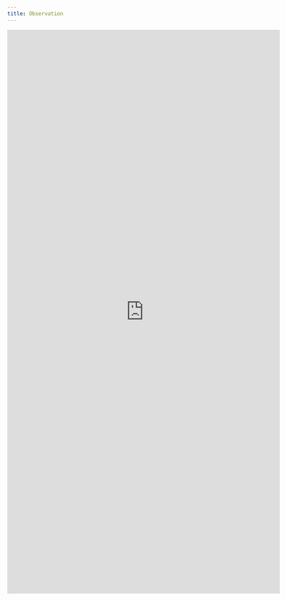 ```yaml
---
title: Observation
---
```


<iframe src="https://docs.google.com/forms/d/1MtU8_N1lTKWSYK0OPF_aZZ4AyQVmoz6kebzVrxc-ixI/viewform?embedded=true" width="628px" height="1300px" frameborder="0" marginheight="0" marginwidth="0">
Loading...</iframe>
